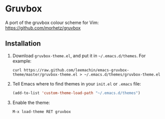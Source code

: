 # Gruvbox

A port of the gruvbox colour scheme for Vim: <https://github.com/morhetz/gruvbox>

## Installation

1. Download `gruvbox-theme.el`, and put it in `~/.emacs.d/themes`. For example:
   ```shell
   curl https://raw.github.com/leemachin/emacs-gruvbox-theme/master/gruvbox-theme.el > ~/.emacs.d/themes/gruvbox-theme.el
   ```

2. Tell Emacs where to find themes in your `init.el` or `.emacs` file:
   ```lisp
   (add-to-list 'custom-theme-load-path "~/.emacs.d/themes")
   ```

3. Enable the theme:
   ```
   M-x load-theme RET gruvbox
   ```
